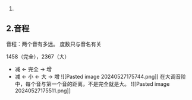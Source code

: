 1. 
## 2.音程
音程：两个音有多远。
度数只与音名有关

1458（完全），2367（大）
- 减 <- 完全 -> 增
- 减 <- 小 <- 大 -> 增
![[Pasted image 20240527175744.png]]
在大调音阶中，每个音与第一个音的距离，不是完全就是大。
 ![[Pasted image 20240527175511.png]]


